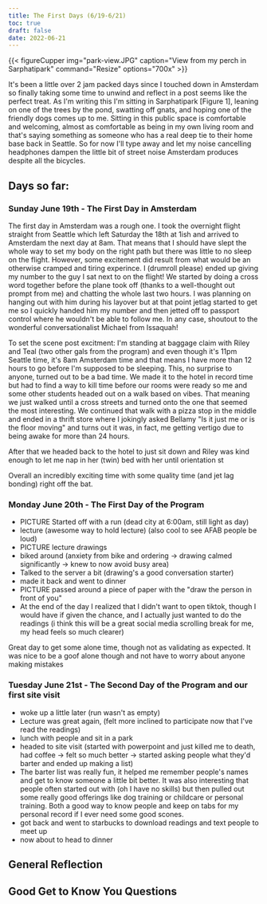 ```yaml
---
title: The First Days (6/19-6/21)
toc: true
draft: false
date: 2022-06-21
---
```


{{< figureCupper
img="park-view.JPG" 
caption="View from my perch in Sarphatipark"
command="Resize" 
options="700x" >}}

It's been a little over 2 jam packed days since I touched down in Amsterdam so finally taking some time to unwind and reflect in a post seems like the perfect treat. As I'm writing this I'm sitting in Sarphatipark [Figure 1], leaning on one of the trees by the pond, swatting off gnats, and hoping one of the friendly dogs comes up to me. Sitting in this public space is comfortable and welcoming, almost as comfortable as being in my own living room and that's saying something as someone who has a real deep tie to their home base back in Seattle. So for now I'll type away and let my noise cancelling headphones dampen the little bit of street noise Amsterdam produces despite all the bicycles.

## Days so far:

### Sunday June 19th - The First Day in Amsterdam 
The first day in Amsterdam was a rough one. I took the overnight flight straight from Seattle which left Saturday the 18th at 1ish and arrived to Amsterdam the next day at 8am. That means that I should have slept the whole way to set my body on the right path but there was little to no sleep on the flight. However, some excitement did result from what would be an otherwise cramped and tiring experince. I (drumroll please) ended up giving my number to the guy I sat next to on the flight! We started by doing a cross word together before the plane took off (thanks to a well-thought out prompt from me) and chatting the whole last two hours. I was planning on hanging out with him during his layover but at that point jetlag started to get me so I quickly handed him my number and then jetted off to passport control where he wouldn't be able to follow me. In any case, shoutout to the wonderful conversationalist Michael from Issaquah! 

To set the scene post excitment: I'm standing at baggage claim with Riley and Teal (two other gals from the program) and even though it's 11pm Seattle time, it's 8am Amsterdam time and that means I have more than 12 hours to go before I'm supposed to be sleeping. This, no surprise to anyone, turned out to be a bad time. We made it to the hotel in record time but had to find a way to kill time before our rooms were ready so me and some other students headed out on a walk based on vibes. That meaning we just walked until a cross streets and turned onto the one that seemed the most interesting. We continued that walk with a pizza stop in the middle and ended in a thrift store where I jokingly asked Bellamy "Is it just me or is the floor moving" and turns out it was, in fact, me getting vertigo due to being awake for more than 24 hours. 

After that we headed back to the hotel to just sit down and Riley was kind enough to let me nap in her (twin) bed with her until orientation st

Overall an incredibly exciting time with some quality time (and jet lag bonding) right off the bat.

### Monday June 20th - The First Day of the Program
- PICTURE Started off with a run (dead city at 6:00am, still light as day)
- lecture (awesome way to hold lecture) (also cool to see AFAB people be loud)
- PICTURE lecture drawings
- biked around (anxiety from bike and ordering -> drawing calmed significantly -> knew to now avoid busy area)
- Talked to the server a bit (drawing's a good conversation starter)
- made it back and went to dinner
- PICTURE passed around a piece of paper with the "draw the person in front of you"
- At the end of the day I realized that I didn't want to open tiktok, though I would have if given the chance, and I actually just wanted to do the readings (i think this will be a great social media scrolling break for me, my head feels so much clearer)

Great day to get some alone time, though not as validating as expected. It was nice to be a goof alone though and not have to worry about anyone making mistakes 

### Tuesday June 21st - The Second Day of the Program and our first site visit
- woke up a little later (run wasn't as empty)
- Lecture was great again, (felt more inclined to participate now that I've read the readings)
- lunch with people and sit in a park
- headed to site visit (started with powerpoint and just killed me to death, had coffee -> felt so much better -> started asking people what they'd barter and ended up making a list)
- The barter list was really fun, it helped me remember people's names and get to know someone a little bit better. It was also interesting that people often started out with (oh I have no skills) but then pulled out some really good offerings like dog training or childcare or personal training. Both a good way to know people and keep on tabs for my personal record if I ever need some good scones.
- got back and went to starbucks to download readings and text people to meet up
- now about to head to dinner

## General Reflection
## Good Get to Know You Questions